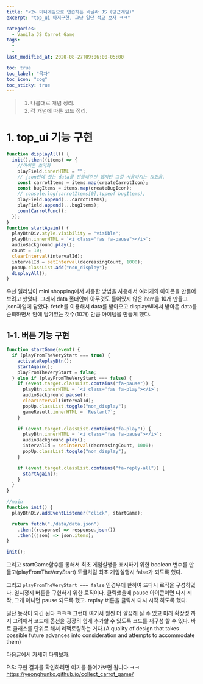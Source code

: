 ```yaml
---
title: "<2> 미니게임으로 연습하는 바닐라 JS (당근게임)"
excerpt: "top_ui 마저구현, 그냥 일단 적고 보자 ㅋㅋ"

categories:
  - Vanila JS Carrot Game
tags:
  -
  -
last_modified_at: 2020-08-27T09:06:00-05:00

toc: true
toc_label: "목차"
toc_icon: "cog"
toc_sticky: true
---
```


> 1. 나름대로 개념 정리.
> 2. 각 개념에 따른 코드 정리.

# 1. top_ui 기능 구현

```javascript
function displayAll() {
  init().then((items) => {
    //아이콘 초기화
    playField.innerHTML = "";
    // json안에 있는 data를 전달해주긴 했지만 그걸 사용하지는 않았음.
    const carrotItems = items.map(createCarrotIcon);
    const bugItems = items.map(createBugIcon);
    // console.log(carrotItems[0],typeof bugItems);
    playField.append(...carrotItems);
    playField.append(...bugItems);
    countCarrotFunc();
  });
}
function startAgain() {
  playBtnDiv.style.visibility = "visible";
  playBtn.innerHTML = `<i class="fas fa-pause"></i>`;
  audioBackground.play();
  count = 10;
  clearInterval(intervalId);
  intervalId = setInterval(decreasingCount, 1000);
  popUp.classList.add("non_display");
  displayAll();
}
```

우선 엘리님이 mini shopping에서 사용한 방법을 사용해서 여러개의 아이콘을 만들어보려고 했었다. 그래서 data 폴더안에 아무것도 들어있지 않은 item을 10개 만들고 json파일에 담았다. fetch를 이용해서 data를 받아오고 displayAll에서 받아온 data를 순회하면서 안에 담겨있는 갯수(10개) 만큼 아이템을 만들게 했다.

## 1-1. 버튼 기능 구현

```javascript
function startGame(event) {
  if (playFromTheVeryStart === true) {
    activateReplayBtn();
    startAgain();
    playFromTheVeryStart = false;
  } else if (playFromTheVeryStart === false) {
    if (event.target.classList.contains("fa-pause")) {
      playBtn.innerHTML = `<i class="fas fa-play"></i>`;
      audioBackground.pause();
      clearInterval(intervalId);
      popUp.classList.toggle("non_display");
      gameResult.innerHTML = `Restart?`;
    }

    if (event.target.classList.contains("fa-play")) {
      playBtn.innerHTML = `<i class="fas fa-pause"></i>`;
      audioBackground.play();
      intervalId = setInterval(decreasingCount, 1000);
      popUp.classList.toggle("non_display");
    }

    if (event.target.classList.contains("fa-reply-all")) {
      startAgain();
    }
  }
}

//main
function init() {
  playBtnDiv.addEventListener("click", startGame);

  return fetch("./data/data.json")
    .then((response) => response.json())
    .then((json) => json.items);
}

init();
```

그리고 startGame함수를 통해서 최초 게임실행을 표시하기 위한 boolean 변수를 만들고(playFromTheVeryStart) 토글처럼 최초 게임실행시 false가 되도록 했다.

그리고 `playFromTheVeryStart === false` 인경우에 한하여 또다시 로직을 구성하였다. 일시정지 버튼을 구현하기 위한 로직이다. 클릭했을때 pause 아이콘이면 다시 시작, 그게 아니면 pause 되도록 했고. replay 버튼을 클릭시 다시 시작 하도록 했다.

일단 동작이 되긴 된다 ㅋㅋㅋ 그런데 여기서 훨씬 더 깔끔해 질 수 있고 미래 확장성 까지 고려해서 코드에 옵션을 굉장히 쉽게 추가할 수 있도록 코드를 재구성 할 수 있다. 바로 클래스를 단위로 해서 리팩토링하는 거다.(A quality of design that takes possible future advances into consideration and attempts to accommodate them)

다음글에서 자세히 다뤄보자.

P.S: 구현 결과를 확인하려면 여기를 들어가보면 됩니다 ㅋㅋ
https://yeonghunko.github.io/collect_carrot_game/

